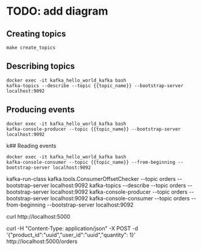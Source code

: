 # TODO: add diagram

## Creating topics

```terminal
make create_topics
```

## Describing topics

```terminal
docker exec -it kafka_hello_world_kafka bash
kafka-topics --describe --topic {{topic_name}} --bootstrap-server localhost:9092
```

## Producing events

```terminal
docker exec -it kafka_hello_world_kafka bash
kafka-console-producer --topic {{topic_name}} --bootstrap-server localhost:9092
```

k## Reading events

```terminal
docker exec -it kafka_hello_world_kafka bash
kafka-console-consumer --topic {{topic_name}} --from-beginning --bootstrap-server localhost:9092
```

kafka-run-class kafka.tools.ConsumerOffsetChecker --topic orders --bootstrap-server localhost:9092
kafka-topics --describe --topic orders --bootstrap-server localhost:9092
kafka-console-producer --topic orders --bootstrap-server localhost:9092
kafka-console-consumer --topic orders --from-beginning --bootstrap-server localhost:9092

curl http://localhost:5000

curl -H "Content-Type: application/json" -X POST -d '{"product_id":"uuid","user_id":"uuid","quantity": 1}' http://localhost:5000/orders
